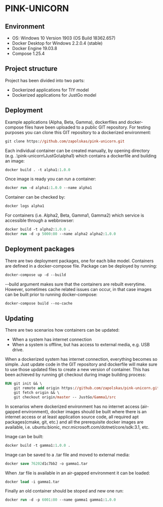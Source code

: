 # PINK-UNICORN

## Environment

- OS: Windows 10 Version 1903 (OS Build 18362.657)
- Docker Desktop for Windows 2.2.0.4 (stable)
- Docker Engine 19.03.8
- Compose 1.25.4

## Project structure

Project has been divided into two parts:
- Dockerized applications for TIY model
- Dockerized applications for JustGo model

## Deployment

Example applications (Alpha, Beta, Gamma), dockerfiles and docker-compose files have been uploaded to a public GIT repository. For testing purposes you can clone this GIT repository to a dockerized environment:

```ps
git clone https://github.com/zapolskas/pink-unicorn.git
```

Each individual container can be created manually, by opening directory (e.g. .\pink-unicorn\JustGo\alpha1) which contains a dockerfile and building an image:

```ps
docker build . -t alpha1:1.0.0
```

Once image is ready you can run a container:

```ps
docker run -d alpha1:1.0.0 --name alpha1
```

Container can be checked by:

```ps
docker logs alpha1
```

For containers (i.e. Alpha2, Beta, Gamma1, Gamma2) which service is accessible through a webbrowser:

```ps
docker build -t alpha2:1.0.0 .
docker run -d -p 5000:80 --name alpha2 alpha2:1.0.0
```

## Deployment packages

There are two deployment packages, one for each bike model. Containers are defined in a docker-compose file. Package can be deployed by running:

```ps
docker-compose up -d --build
```

--build argument makes sure that the containers are rebuilt everytime. However, sometimes cache related issues can occur, in that case images can be built prior to running docker-compose:

```ps
docker-compose build --no-cache
```

## Updating

There are two scenarios how containers can be updated:

- When a system has internet connection
- When a system is offline, but has access to external media, e.g. USB drive.

When a dockerized system has internet connection, everything becomes so simple. Just update code in the GIT repository and dockerfile will make sure to use those updated files to create a new version of container. This has been achieved by running git checkout during image building process:

```ps
RUN git init && \
    git remote add origin https://github.com/zapolskas/pink-unicorn.git && \
    git fetch origin && \
    git checkout origin/master -- JustGo/Gamma1/src
```

In scenarios where dockerized environment has no internet access (air-gapped environment), docker images should be built where there is an internet access or at least application source code, all required apt packages(cmake, git, etc.) and all the prerequisite docker images are available, i.e. ubuntu:bionic, mcr.microsoft.com/dotnet/core/sdk:3.1, etc.

Image can be built:

```ps
docker build -t gamma1:1.0.0 .
```

Image can be saved to a .tar file and moved to external media:

```ps
docker save 76202d1c7bb2 -o gamma1.tar
```

When .tar file is available in an air-gapped environment it can be loaded:

```ps
docker load -i gamma1.tar
```

Finally an old container should be stoped and new one run:

```ps
docker run -d -p 6001:80 --name gamma1 gamma1:1.0.0
```
